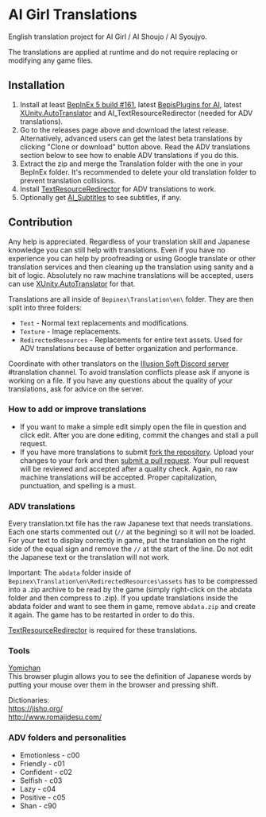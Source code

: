 # AI Girl Translations
English translation project for AI Girl / AI Shoujo / AI Syoujyo.

The translations are applied at runtime and do not require replacing or modifying any game files.

## Installation
1. Install at least [BepInEx 5 build #161](https://github.com/BepInEx/BepInEx), latest [BepisPlugins for AI](https://github.com/bbepis/BepisPlugins/releases), latest [XUnity.AutoTranslator](https://github.com/bbepis/XUnity.AutoTranslator) and AI_TextResourceRedirector (needed for ADV translations).
2. Go to the releases page above and download the latest release. Alternatively, advanced users can get the latest beta translations by clicking "Clone or download" button above. Read the ADV translations section below to see how to enable ADV translations if you do this.
3. Extract the zip and merge the Translation folder with the one in your BepInEx folder. It's recommended to delete your old translation folder to prevent translation collisions.
4. Install [TextResourceRedirector](https://github.com/DeathWeasel1337/KK_Plugins#textresourceredirector) for ADV translations to work.
5. Optionally get [AI_Subtitles](https://github.com/DeathWeasel1337/KK_Plugins#subtitles) to see subtitles, if any.

## Contribution
Any help is appreciated. Regardless of your translation skill and Japanese knowledge you can still help with translations. Even if you have no experience you can help by proofreading or using Google translate or other translation services and then cleaning up the translation using sanity and a bit of logic. Absolutely no raw machine translations will be accepted, users can use [XUnity.AutoTranslator](https://github.com/bbepis/XUnity.AutoTranslator/releases) for that.

Translations are all inside of `Bepinex\Translation\en\` folder. They are then split into three folders:
- `Text` - Normal text replacements and modifications.
- `Texture` - Image replacements.
- `RedirectedResources` - Replacements for entire text assets. Used for ADV translations because of better organization and performance.

Coordinate with other translators on the [Illusion Soft Discord server](https://discord.gg/illusionsoft) #translation channel. To avoid translation conflicts please ask if anyone is working on a file. If you have any questions about the quality of your translations, ask for advice on the server.

### How to add or improve translations
- If you want to make a simple edit simply open the file in question and click edit. After you are done editing, commit the changes and stall a pull request.
- If you have more translations to submit [fork the repository](https://help.github.com/articles/fork-a-repo/). Upload your changes to your fork and then [submit a pull request](https://help.github.com/articles/about-pull-requests/). Your pull request will be reviewed and accepted after a quality check. Again, no raw machine translations will be accepted. Proper capitalization, punctuation, and spelling is a must.

### ADV translations
Every translation.txt file has the raw Japanese text that needs translations. Each one starts commented out (`//` at the begining) so it will not be loaded. For your text to display correctly in game, put the translation on the right side of the equal sign and remove the `//` at the start of the line. Do not edit the Japanese text or the translation will not work.

Important: The `abdata` folder inside of `Bepinex\Translation\en\RedirectedResources\assets` has to be compressed into a .zip archive to be read by the game (simply right-click on the abdata folder and then compress to .zip). If you update translations inside the abdata folder and want to see them in game, remove `abdata.zip` and create it again. The game has to be restarted in order to do this.

[TextResourceRedirector](https://github.com/DeathWeasel1337/KK_Plugins#textresourceredirector) is required for these translations.

### Tools
[Yomichan](https://foosoft.net/projects/yomichan/)  
This browser plugin allows you to see the definition of Japanese words by putting your mouse over them in the browser and pressing shift.  

Dictionaries:  
https://jisho.org/  
http://www.romajidesu.com/  

### ADV folders and personalities
- Emotionless - c00
- Friendly - c01
- Confident - c02
- Selfish - c03
- Lazy - c04
- Positive - c05
- Shan - c90
